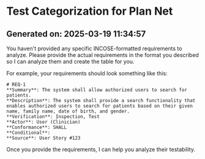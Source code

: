 # Test Categorization for Plan Net

## Generated on: 2025-03-19 11:34:57

You haven't provided any specific INCOSE-formatted requirements to analyze. Please provide the actual requirements in the format you described so I can analyze them and create the table for you. 

For example, your requirements should look something like this: 

```
# REQ-1
**Summary**: The system shall allow authorized users to search for patients.
**Description**: The system shall provide a search functionality that enables authorized users to search for patients based on their given name, family name, date of birth, and gender.
**Verification**: Inspection, Test
**Actor**: User (Clinician)
**Conformance**: SHALL
**Conditional**: 
**Source**: User Story #123
```

Once you provide the requirements, I can help you analyze their testability. 
